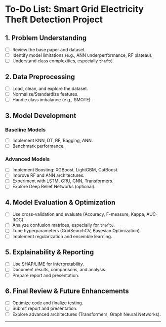 # To-Do List: Smart Grid Electricity Theft Detection Project

## 1. Problem Understanding
- [ ] Review the base paper and dataset.
- [ ] Identify model limitations (e.g., ANN underperformance, RF plateau).
- [ ] Understand class complexities, especially `theft6`.

## 2. Data Preprocessing
- [ ] Load, clean, and explore the dataset.
- [ ] Normalize/Standardize features.
- [ ] Handle class imbalance (e.g., SMOTE).

## 3. Model Development
### Baseline Models
- [ ] Implement KNN, DT, RF, Bagging, ANN.
- [ ] Benchmark performance.

### Advanced Models
- [ ] Implement Boosting: XGBoost, LightGBM, CatBoost.
- [ ] Improve RF and ANN architectures.
- [ ] Experiment with LSTM, GRU, CNN, Transformers.
- [ ] Explore Deep Belief Networks (optional).

## 4. Model Evaluation & Optimization
- [ ] Use cross-validation and evaluate (Accuracy, F-measure, Kappa, AUC-ROC).
- [ ] Analyze confusion matrices, especially for `theft6`.
- [ ] Tune hyperparameters (GridSearchCV, Bayesian Optimization).
- [ ] Implement regularization and ensemble learning.

## 5. Explainability & Reporting
- [ ] Use SHAP/LIME for interpretability.
- [ ] Document results, comparisons, and analysis.
- [ ] Prepare report and presentation.

## 6. Final Review & Future Enhancements
- [ ] Optimize code and finalize testing.
- [ ] Submit report and presentation.
- [ ] Explore advanced architectures (Transformers, Graph Neural Networks).

---
